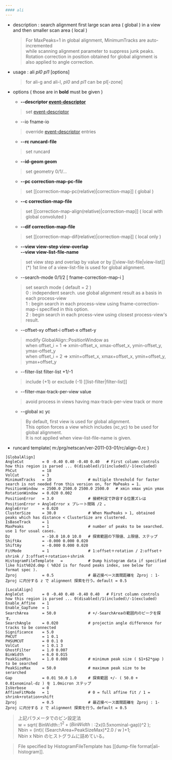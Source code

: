 ```yaml
---
#### ali
---
```


+ description : search alignment first large scan area ( global ) in a view and then smaller scan area ( local )
  > For MaxPeaks=1 in global alignment, MinimumTracks are auto-incremented  
  > while scanning alignment parameter to suppress junk peaks.  
  > Rotation correction in position obtained for global alignment is also applied to angle correction.  
+ usage : ali *pl0* *pl1* [options]  
  > for ali-g and ali-l, *pl0* and *pl1* can be pl[-zone]  
+ options ( those are in **bold** must be given )
  - **--descriptor [event-descriptor](event-descriptor)**
  > set [event-descriptor](event-descriptor)  

  - --io fname-io  
  > override [event-descriptor](event-descriptor) entries  

  - **--rc runcard-file**
  > set runcard  

  - **--id-geom geom**
  > set geometry 0/1/...  

  - **--pc correction-map-pc-file**
  > set [[correction-map-pc(relative)|correction-map]] ( global )  

  - **--c correction-map-file**
  > set [[correction-map-align(relative)|correction-map]] ( local with global convoluted )  

  - **--dif correction-map-file**
  > set [[correction-map-dif(relative)|correction-map]] ( local only )  

  - **--view view-step view-overlap**  
    **--view view-list-file-name**
  > set view step and overlap by value or by [[view-list-file|view-list]]  
  > (*) 1st line of a view-list-file is used for global alignment.  

  - --search-mode 0/1/2 \[ fname-correction-map-i \]
  > set search mode ( default = 2 )  
  > 0 : independent search. use global alignment result as a basis in each process-view  
  > 1 : begin search in each process-view using fname-correction-map-i specified in this option.  
  > 2 : begin search in each prcess-view using closest process-view's result.  

  - --offset-xy offset-i offset-x offset-y
  > modify GlobalAlign::PositionWindow as  
  > when offset_i = 1 &rArr; xmin-offset_x, xmax-offset_x, ymin-offset_y, ymax-offset_y  
  > when offset_i = 2 &rArr; xmin+offset_x, xmax+offset_x, ymin+offset_y, ymax+offset_y  

  - --filter-list filter-list +1/-1
  > include (+1) or exclude (-1) [[list-filter|filter-list]]  

  - --filter-max-track-per-view value
  > avoid process in views having max-track-per-view track or more

  - --global xc yc
  > By default, first view is used for global alignment.  
  > This option forces a view which includes (xc,yc) to be used for global alignment.  
  > It is not applied when view-list-file-name is given.  

+ runcard template( m:/prg/netscan/ver-2011-03-01/rc/align-0.rc )

```
[GlobalAlign]
AngleCut        = 0 -0.40 0.40 -0.40 0.40   # First column controls how this region is parsed ... 0(disabled)/1(included)/-1(excluded)
PhCut           = 18
VolCut          = 3
MinimumTracks   = 10                # multiple threshold for faster search is not needed from this version on, for MaPeaks = 1. 
PositionWindow  = 2500.0 2500.0 2500.0 2500.0   # xmin xmax ymin ymax 
RotationWindow  = 0.020 0.002
PositionError   = 3.0               # 接続判定で許容する位置ズレは PositionError + AngleError x プレート間隔 /2 。
AngleError      = 0.020
ClusterSize     = 30.0              # When MaxPeaks > 1, obtained peaks which has distance < ClusterSize are clustered.  
IsBaseTrack     = 1
MaxPeaks        = 1                 # number of peaks to be searched. use 1 for usual cases. 
Dz              = -10.0 10.0 10.0   # 探索範囲の下限値、上限値、ステップ
ShiftAx         = -0.000 0.000 0.020
ShiftAy         = -0.000 0.000 0.020
FitMode         = 1                 # 1:offset＋rotation / 2:offset＋shrink / 3:offset＋rotation＋shrink
HistogramFileTemplate   =           # Dump histogram data if specified like hist%02d.dmp ( %02d is for found peaks index, see below for format spec ).  
Zproj           = 0.5               # 最近接ベース面間距離を Zproj : 1-Zproj に内分する z で alignment 探索を行う。default = 0.5

[LocalAlign]
AngleCut        = 0 -0.40 0.40 -0.40 0.40   # First column controls how this region is parsed ... 0(disabled)/1(included)/-1(excluded)
Enable_Affine   = 1
Enable_GapTune  = 1
SearchArea      = 50.0              # +/-SearchAreaの範囲内のピークを探す。
SearchAngle     = 0.020				# projectin angle difference for tracks to be connected
Significance    = 5.0
PHCUT           = 1 0.1
PHSUMCUT        = 0 0.1 0
VolCut          = 1 0.1 3
GhostFilter     = 1.0 0.007
BinWidth        = 6.0 0.015
PeakSizeMin     = 1.0 0.000         # minimum peak size ( $1+$2*gap ) to be searched 
PeakSizeMax     = 50.0              # maximum peak size to be serarched 
Gap             = 0.01 50.0 1.0     # 探索範囲 +/- ( 50.0 + 0.01xnominal-dz ) を 1.0micron ステップ
IsVerbose       = 0
AffineFitMode   = 1                 # 0 = full affine fit / 1 = shrink+rotation+shift
Zproj           = 0.5               # 最近接ベース面間距離を Zproj : 1-Zproj に内分する z で alignment 探索を行う。default = 0.5
```

  > 上記パラメータでのビン設定法  
  > w = sqrt( BinWidth::$1^2 + (BinWidth::$2x(0.5xnominal-gap))^2 );  
  > Nbin = (int)( (SearchArea+PeakSizeMax)*2.0 / w )+1;  
  > Nbin x Nbin のヒストグラムに詰めている。  
  
  > File specified by HistogramFileTemplate has [[dump-file format|ali-histogram]].  
